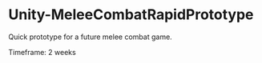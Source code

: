# Unity-MeleeCombatRapidPrototype
Quick prototype for a future melee combat game.

Timeframe: 2 weeks
